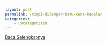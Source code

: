 ```yaml
---
layout: post
permalink: /mimpi-dilempar-batu-kena-kepala/
categories:
    - Uncategorized
---
```


[Baca Selengkapnya](/02)